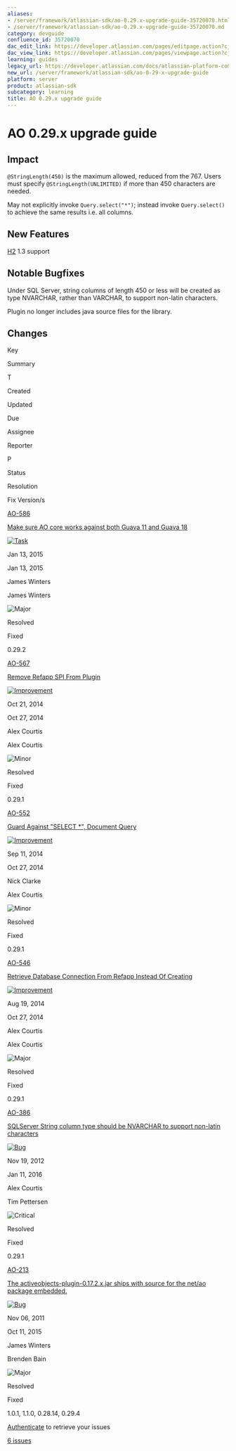 ```yaml
---
aliases:
- /server/framework/atlassian-sdk/ao-0.29.x-upgrade-guide-35720070.html
- /server/framework/atlassian-sdk/ao-0.29.x-upgrade-guide-35720070.md
category: devguide
confluence_id: 35720070
dac_edit_link: https://developer.atlassian.com/pages/editpage.action?cjm=wozere&pageId=35720070
dac_view_link: https://developer.atlassian.com/pages/viewpage.action?cjm=wozere&pageId=35720070
learning: guides
legacy_url: https://developer.atlassian.com/docs/atlassian-platform-common-components/active-objects/ao-0-18-x-upgrade-guide/ao-0-29-x-upgrade-guide
new_url: /server/framework/atlassian-sdk/ao-0-29-x-upgrade-guide
platform: server
product: atlassian-sdk
subcategory: learning
title: AO 0.29.x upgrade guide
---
```

# AO 0.29.x upgrade guide

## Impact

`@StringLength(450)` is the maximum allowed, reduced from the 767. Users must specify `@StringLength(UNLIMITED)` if more than 450 characters are needed.

May not explicitly invoke `Query.select("*")`; instead invoke `Query.select()` to achieve the same results i.e. all columns.

## New Features

<a href="http://h2database.com/" class="external-link">H2</a> 1.3 support

## Notable Bugfixes

Under SQL Server, string columns of length 450 or less will be created as type NVARCHAR, rather than VARCHAR, to support non-latin characters.

Plugin no longer includes java source files for the library.

## Changes

Key

Summary

T

Created

Updated

Due

Assignee

Reporter

P

Status

Resolution

Fix Version/s

[AO-586](https://ecosystem.atlassian.net/browse/AO-586?src=confmacro)

[Make sure AO core works against both Guava 11 and Guava 18](https://ecosystem.atlassian.net/browse/AO-586?src=confmacro)

[<img src="https://ecosystem.atlassian.net/secure/viewavatar?size=xsmall&amp;avatarId=15318&amp;avatarType=issuetype" alt="Task" class="icon" />](https://ecosystem.atlassian.net/browse/AO-586?src=confmacro)

Jan 13, 2015

Jan 13, 2015

James Winters

James Winters

<img src="https://ecosystem.atlassian.net/images/icons/priorities/major.svg" alt="Major" class="icon" />

Resolved

Fixed

0.29.2

[AO-567](https://ecosystem.atlassian.net/browse/AO-567?src=confmacro)

[Remove Refapp SPI From Plugin](https://ecosystem.atlassian.net/browse/AO-567?src=confmacro)

[<img src="https://ecosystem.atlassian.net/secure/viewavatar?size=xsmall&amp;avatarId=15310&amp;avatarType=issuetype" alt="Improvement" class="icon" />](https://ecosystem.atlassian.net/browse/AO-567?src=confmacro)

Oct 21, 2014

Oct 27, 2014

Alex Courtis

Alex Courtis

<img src="https://ecosystem.atlassian.net/images/icons/priorities/minor.svg" alt="Minor" class="icon" />

Resolved

Fixed

0.29.1

[AO-552](https://ecosystem.atlassian.net/browse/AO-552?src=confmacro)

[Guard Against "SELECT \*", Document Query](https://ecosystem.atlassian.net/browse/AO-552?src=confmacro)

[<img src="https://ecosystem.atlassian.net/secure/viewavatar?size=xsmall&amp;avatarId=15310&amp;avatarType=issuetype" alt="Improvement" class="icon" />](https://ecosystem.atlassian.net/browse/AO-552?src=confmacro)

Sep 11, 2014

Oct 27, 2014

Nick Clarke

Alex Courtis

<img src="https://ecosystem.atlassian.net/images/icons/priorities/minor.svg" alt="Minor" class="icon" />

Resolved

Fixed

0.29.1

[AO-546](https://ecosystem.atlassian.net/browse/AO-546?src=confmacro)

[Retrieve Database Connection From Refapp Instead Of Creating](https://ecosystem.atlassian.net/browse/AO-546?src=confmacro)

[<img src="https://ecosystem.atlassian.net/secure/viewavatar?size=xsmall&amp;avatarId=15310&amp;avatarType=issuetype" alt="Improvement" class="icon" />](https://ecosystem.atlassian.net/browse/AO-546?src=confmacro)

Aug 19, 2014

Oct 27, 2014

Alex Courtis

Alex Courtis

<img src="https://ecosystem.atlassian.net/images/icons/priorities/major.svg" alt="Major" class="icon" />

Resolved

Fixed

0.29.1

[AO-386](https://ecosystem.atlassian.net/browse/AO-386?src=confmacro)

[SQLServer String column type should be NVARCHAR to support non-latin characters](https://ecosystem.atlassian.net/browse/AO-386?src=confmacro)

[<img src="https://ecosystem.atlassian.net/secure/viewavatar?size=xsmall&amp;avatarId=15303&amp;avatarType=issuetype" alt="Bug" class="icon" />](https://ecosystem.atlassian.net/browse/AO-386?src=confmacro)

Nov 19, 2012

Jan 11, 2016

Alex Courtis

Tim Pettersen

<img src="https://ecosystem.atlassian.net/images/icons/priorities/critical.svg" alt="Critical" class="icon" />

Resolved

Fixed

0.29.1

[AO-213](https://ecosystem.atlassian.net/browse/AO-213?src=confmacro)

[The activeobjects-plugin-0.17.2.x.jar ships with source for the net/ao package embedded.](https://ecosystem.atlassian.net/browse/AO-213?src=confmacro)

[<img src="https://ecosystem.atlassian.net/secure/viewavatar?size=xsmall&amp;avatarId=15303&amp;avatarType=issuetype" alt="Bug" class="icon" />](https://ecosystem.atlassian.net/browse/AO-213?src=confmacro)

Nov 06, 2011

Oct 11, 2015

James Winters

Brenden Bain

<img src="https://ecosystem.atlassian.net/images/icons/priorities/major.svg" alt="Major" class="icon" />

Resolved

Fixed

1.0.1, 1.1.0, 0.28.14, 0.29.4

<a href="https://developer.atlassian.com/plugins/servlet/applinks/oauth/login-dance/authorize?applicationLinkID=61b6191d-d412-3043-a96c-75b7bceaed1f" class="static-oauth-init">Authenticate</a> to retrieve your issues

[6 issues](https://ecosystem.atlassian.net/secure/IssueNavigator.jspa?reset=true&jqlQuery=project+%3D+AO+AND+fixVersion+in+%280.29.1%2C+0.29.2%2C+0.29.3%2C+0.29.4%29+&src=confmacro "View all matching issues in JIRA.")








































































































































































































































































































